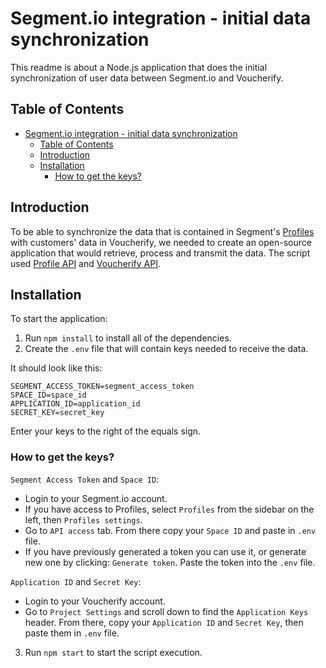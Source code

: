 # Segment.io integration - initial data synchronization

 This readme is about a Node.js application that does the initial synchronization of user data between Segment.io and Voucherify.

 ## Table of Contents

- [Segment.io integration - initial data synchronization](#segmentio-integration---initial-data-synchronization)
  - [Table of Contents](#table-of-contents)
  - [Introduction](#introduction)
  - [Installation](#installation)
    - [How to get the keys?](#how-to-get-the-keys)

## Introduction

To be able to synchronize the data that is contained in Segment's [Profiles](https://segment.com/docs/profiles/)
with customers' data in Voucherify, we needed to create an open-source application that would retrieve, process and transmit the data. The script used [Profile API](https://segment.com/docs/profiles/profile-api/) and [Voucherify API](https://docs.voucherify.io/reference/introduction-1).

## Installation

To start the application:
1. Run `npm install` to install all of the dependencies.
2. Create the `.env` file that will contain keys needed to receive the data. 

It should look like this:

```
SEGMENT_ACCESS_TOKEN=segment_access_token
SPACE_ID=space_id
APPLICATION_ID=application_id
SECRET_KEY=secret_key
```

Enter your keys to the right of the equals sign.

### How to get the keys?
`Segment Access Token` and `Space ID`:
- Login to your Segment.io account. 
- If you have access to Profiles, select `Profiles` from the sidebar on the left, then `Profiles settings`.
- Go to `API access` tab. From there copy your `Space ID` and paste in `.env` file.
- If you have previously generated a token you can use it, or generate new one by clicking: `Generate token`. Paste the token into the `.env` file.

`Application ID` and `Secret Key`:
- Login to your Voucherify account. 
- Go to `Project Settings` and scroll down to find the `Application Keys` header. From there, copy your `Application ID` and `Secret Key`, then paste them in `.env` file.

3. Run `npm start` to start the script execution.